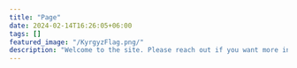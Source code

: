 ```yaml
---
title: "Page"
date: 2024-02-14T16:26:05+06:00
tags: []
featured_image: "/KyrgyzFlag.png/"
description: "Welcome to the site. Please reach out if you want more information."
---
```

